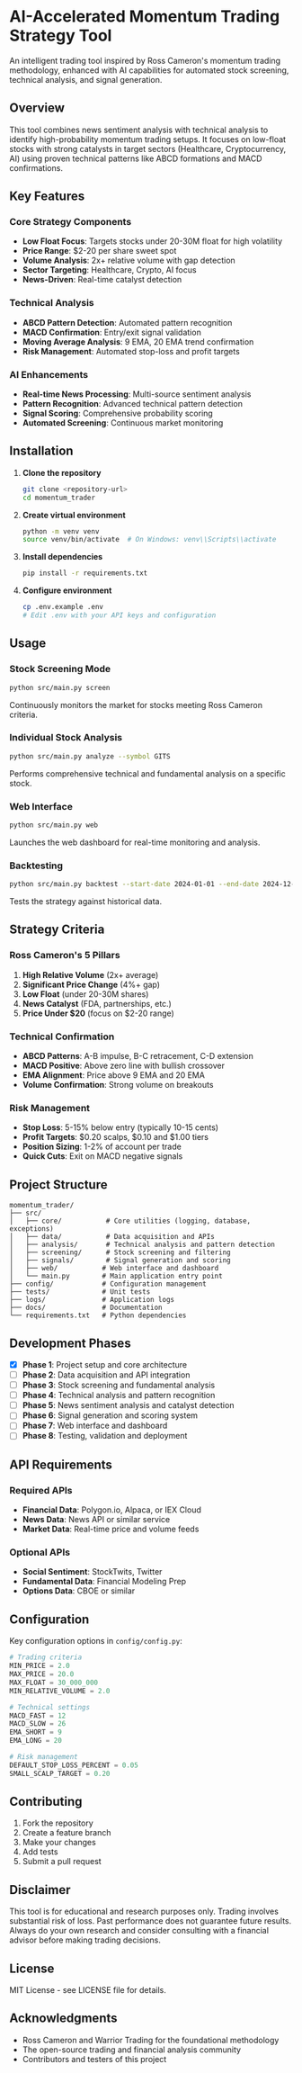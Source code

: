# AI-Accelerated Momentum Trading Strategy Tool

An intelligent trading tool inspired by Ross Cameron's momentum trading methodology, enhanced with AI capabilities for automated stock screening, technical analysis, and signal generation.

## Overview

This tool combines news sentiment analysis with technical analysis to identify high-probability momentum trading setups. It focuses on low-float stocks with strong catalysts in target sectors (Healthcare, Cryptocurrency, AI) using proven technical patterns like ABCD formations and MACD confirmations.

## Key Features

### Core Strategy Components
- **Low Float Focus**: Targets stocks under 20-30M float for high volatility
- **Price Range**: $2-20 per share sweet spot
- **Volume Analysis**: 2x+ relative volume with gap detection
- **Sector Targeting**: Healthcare, Crypto, AI focus
- **News-Driven**: Real-time catalyst detection

### Technical Analysis
- **ABCD Pattern Detection**: Automated pattern recognition
- **MACD Confirmation**: Entry/exit signal validation
- **Moving Average Analysis**: 9 EMA, 20 EMA trend confirmation
- **Risk Management**: Automated stop-loss and profit targets

### AI Enhancements
- **Real-time News Processing**: Multi-source sentiment analysis
- **Pattern Recognition**: Advanced technical pattern detection
- **Signal Scoring**: Comprehensive probability scoring
- **Automated Screening**: Continuous market monitoring

## Installation

1. **Clone the repository**
   ```bash
   git clone <repository-url>
   cd momentum_trader
   ```

2. **Create virtual environment**
   ```bash
   python -m venv venv
   source venv/bin/activate  # On Windows: venv\\Scripts\\activate
   ```

3. **Install dependencies**
   ```bash
   pip install -r requirements.txt
   ```

4. **Configure environment**
   ```bash
   cp .env.example .env
   # Edit .env with your API keys and configuration
   ```

## Usage

### Stock Screening Mode
```bash
python src/main.py screen
```
Continuously monitors the market for stocks meeting Ross Cameron criteria.

### Individual Stock Analysis
```bash
python src/main.py analyze --symbol GITS
```
Performs comprehensive technical and fundamental analysis on a specific stock.

### Web Interface
```bash
python src/main.py web
```
Launches the web dashboard for real-time monitoring and analysis.

### Backtesting
```bash
python src/main.py backtest --start-date 2024-01-01 --end-date 2024-12-31
```
Tests the strategy against historical data.

## Strategy Criteria

### Ross Cameron's 5 Pillars
1. **High Relative Volume** (2x+ average)
2. **Significant Price Change** (4%+ gap)
3. **Low Float** (under 20-30M shares)
4. **News Catalyst** (FDA, partnerships, etc.)
5. **Price Under $20** (focus on $2-20 range)

### Technical Confirmation
- **ABCD Patterns**: A-B impulse, B-C retracement, C-D extension
- **MACD Positive**: Above zero line with bullish crossover
- **EMA Alignment**: Price above 9 EMA and 20 EMA
- **Volume Confirmation**: Strong volume on breakouts

### Risk Management
- **Stop Loss**: 5-15% below entry (typically 10-15 cents)
- **Profit Targets**: $0.20 scalps, $0.10 and $1.00 tiers
- **Position Sizing**: 1-2% of account per trade
- **Quick Cuts**: Exit on MACD negative signals

## Project Structure

```
momentum_trader/
├── src/
│   ├── core/           # Core utilities (logging, database, exceptions)
│   ├── data/           # Data acquisition and APIs
│   ├── analysis/       # Technical analysis and pattern detection
│   ├── screening/      # Stock screening and filtering
│   ├── signals/        # Signal generation and scoring
│   ├── web/           # Web interface and dashboard
│   └── main.py        # Main application entry point
├── config/            # Configuration management
├── tests/             # Unit tests
├── logs/              # Application logs
├── docs/              # Documentation
└── requirements.txt   # Python dependencies
```

## Development Phases

- [x] **Phase 1**: Project setup and core architecture
- [ ] **Phase 2**: Data acquisition and API integration
- [ ] **Phase 3**: Stock screening and fundamental analysis
- [ ] **Phase 4**: Technical analysis and pattern recognition
- [ ] **Phase 5**: News sentiment analysis and catalyst detection
- [ ] **Phase 6**: Signal generation and scoring system
- [ ] **Phase 7**: Web interface and dashboard
- [ ] **Phase 8**: Testing, validation and deployment

## API Requirements

### Required APIs
- **Financial Data**: Polygon.io, Alpaca, or IEX Cloud
- **News Data**: News API or similar service
- **Market Data**: Real-time price and volume feeds

### Optional APIs
- **Social Sentiment**: StockTwits, Twitter
- **Fundamental Data**: Financial Modeling Prep
- **Options Data**: CBOE or similar

## Configuration

Key configuration options in `config/config.py`:

```python
# Trading criteria
MIN_PRICE = 2.0
MAX_PRICE = 20.0
MAX_FLOAT = 30_000_000
MIN_RELATIVE_VOLUME = 2.0

# Technical settings
MACD_FAST = 12
MACD_SLOW = 26
EMA_SHORT = 9
EMA_LONG = 20

# Risk management
DEFAULT_STOP_LOSS_PERCENT = 0.05
SMALL_SCALP_TARGET = 0.20
```

## Contributing

1. Fork the repository
2. Create a feature branch
3. Make your changes
4. Add tests
5. Submit a pull request

## Disclaimer

This tool is for educational and research purposes only. Trading involves substantial risk of loss. Past performance does not guarantee future results. Always do your own research and consider consulting with a financial advisor before making trading decisions.

## License

MIT License - see LICENSE file for details.

## Acknowledgments

- Ross Cameron and Warrior Trading for the foundational methodology
- The open-source trading and financial analysis community
- Contributors and testers of this project


